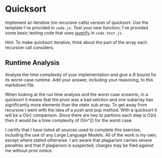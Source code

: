 # Quicksort

Implement an iterative (no recursive calls) version of quicksort. Use the
template I've provided in `code.js`. Test your new function; I've provided some
basic testing code that uses [jsverify](https://jsverify.github.io/) in
`code.test.js`.

Hint: To make quicksort iterative, think about the part of the array each
recursive call considers.

## Runtime Analysis

Analyse the time complexity of your implementation and give a $\Theta$ bound for
its worst-case runtime. Add your answer, including your reasoning, to this
markdown file.

When looking at the run time analysis and the worst case sceanrio, in a quicksort it means that the pivot was a bad selction and one subarray has significantly more elements than the otehr sub array. To get away from recursive I went with the idea of a push and pop method. With a quicksort it will be a O(n) comparison. Since there are two to partions each step is O(n) then it would be a time complexity of O(n^2) for the worst case. 

I certify that I have listed all sources used to complete this exercise, including the use of any Large Language Models. All of the work is my own, except where stated otherwise. I am aware that plagiarism carries severe penalties and that if plagiarism is suspected, charges may be filed against me without prior notice
